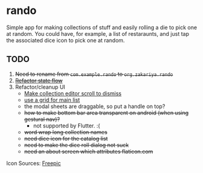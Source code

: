 # rando

Simple app for making collections of stuff and easily rolling a die to pick one at random. You could have, for example, a list of restaraunts, and just tap the associated dice icon to pick one at random.

## TODO

1) ~~Need to rename from `com.example.rando` to `org.zakariya.rando`~~
2) ~~[Refactor state flow](https://flutter.dev/docs/development/data-and-backend/state-mgmt/simple)~~
3) Refactor/cleanup UI
    - [Make collection editor scroll to dismiss](https://pub.dev/packages/stopper#-example-tab-)
    - [use a grid for main list](https://flutter.dev/docs/cookbook/lists/grid-lists)
    - the modal sheets are draggable, so put a handle on top?
    - ~~how to make bottom bar area transparent on android (when using gestural nav)?~~
        - not supported by Flutter. :(
    - ~~word wrap long collection names~~
    - ~~need dice icon for the catalog list~~
    - ~~need to make the dice roll dialog not suck~~
    - ~~need an about screen which attributes flaticon.com~~

Icon Sources:
    [Freepic](https://www.flaticon.com/authors/freepik)
